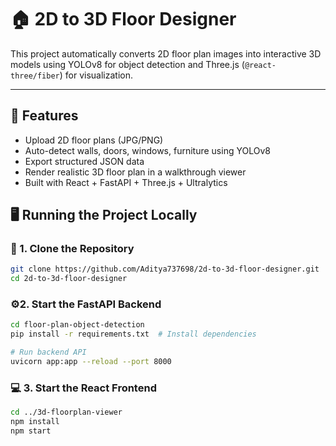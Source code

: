 # 🏠 2D to 3D Floor Designer

This project automatically converts 2D floor plan images into interactive 3D models using YOLOv8 for object detection and Three.js (`@react-three/fiber`) for visualization.

---

## 🚀 Features

- Upload 2D floor plans (JPG/PNG)
- Auto-detect walls, doors, windows, furniture using YOLOv8
- Export structured JSON data
- Render realistic 3D floor plan in a walkthrough viewer
- Built with React + FastAPI + Three.js + Ultralytics


## 🖥️ Running the Project Locally

### 🔧 1. Clone the Repository

```bash
git clone https://github.com/Aditya737698/2d-to-3d-floor-designer.git
cd 2d-to-3d-floor-designer
```

### ⚙️2. Start the FastAPI Backend
```bash
cd floor-plan-object-detection
pip install -r requirements.txt  # Install dependencies

# Run backend API
uvicorn app:app --reload --port 8000
```
### 💻 3. Start the React Frontend
```bash
cd ../3d-floorplan-viewer
npm install
npm start
```
